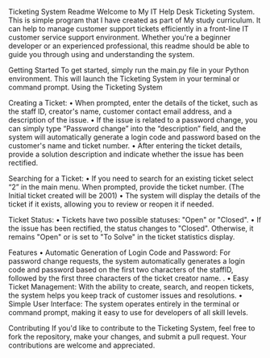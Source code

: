 Ticketing System Readme
Welcome to My IT Help Desk Ticketing System. This is simple program that I have created as part of My study curriculum. It can help to manage customer support tickets efficiently in a front-line IT customer service support environment. Whether you're a beginner developer or an experienced professional, this readme should be able to guide you through using and understanding the system. 

Getting Started
To get started, simply run the main.py file in your Python environment. This will launch the Ticketing System in your terminal or command prompt. Using the Ticketing System

Creating a Ticket: 
• When prompted, enter the details of the ticket, such as the staff ID, creator's name, customer contact email address, and a description of the issue. 
• If the issue is related to a password change, you can simply type “Password change” into the “description” field, and the system will automatically generate a login code and password based on the customer's name and ticket number. 
• After entering the ticket details, provide a solution description and indicate whether the issue has been rectified.

Searching for a Ticket: 
• If you need to search for an existing ticket select “2” in the main menu. When prompted, provide the ticket number. (The Initial ticket created will be 2001) 
• The system will display the details of the ticket if it exists, allowing you to review or reopen it if needed.

Ticket Status: 
• Tickets have two possible statuses: "Open" or "Closed". 
• If the issue has been rectified, the status changes to "Closed". Otherwise, it remains "Open" or is set to "To Solve" in the ticket statistics display.

Features 
• Automatic Generation of Login Code and Password: For password change requests, the system automatically generates a login code and password based on the first two characters of the staffID, followed by the first three characters of the ticket creator name.
. • Easy Ticket Management: With the ability to create, search, and reopen tickets, the system helps you keep track of customer issues and resolutions. 
• Simple User Interface: The system operates entirely in the terminal or command prompt, making it easy to use for developers of all skill levels.

Contributing If you'd like to contribute to the Ticketing System, feel free to fork the repository, make your changes, and submit a pull request. Your contributions are welcome and appreciated.

